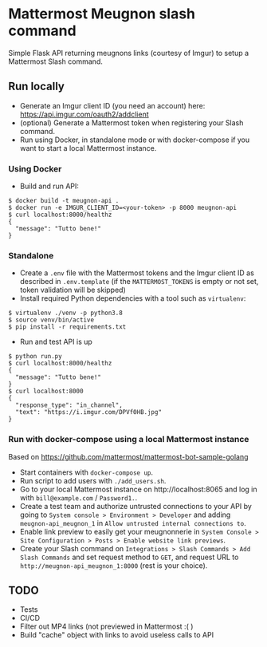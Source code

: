 # Mattermost Meugnon slash command

Simple Flask API returning meugnons links (courtesy of Imgur) to setup a Mattermost Slash command.

## Run locally

- Generate an Imgur client ID (you need an account) here: https://api.imgur.com/oauth2/addclient
- (optional) Generate a Mattermost token when registering your Slash command.
- Run using Docker, in standalone mode or with docker-compose if you want to start a local Mattermost instance.

### Using Docker

- Build and run API:

```
$ docker build -t meugnon-api .
$ docker run -e IMGUR_CLIENT_ID=<your-token> -p 8000 meugnon-api
$ curl localhost:8000/healthz      
{
  "message": "Tutto bene!"
}
```

### Standalone

- Create a `.env` file with the Mattermost tokens and the Imgur client ID as described in `.env.template` (if the
`MATTERMOST_TOKENS` is empty or not set, token validation will be skipped)
- Install required Python dependencies with a tool such as `virtualenv`:

```
$ virtualenv ./venv -p python3.8
$ source venv/bin/active
$ pip install -r requirements.txt
```

- Run and test API is up

```
$ python run.py
$ curl localhost:8000/healthz      
{
  "message": "Tutto bene!"
}
$ curl localhost:8000                              
{
  "response_type": "in_channel", 
  "text": "https://i.imgur.com/DPVf0HB.jpg"
}

```

### Run with docker-compose using a local Mattermost instance

Based on https://github.com/mattermost/mattermost-bot-sample-golang

- Start containers with `docker-compose up`.
- Run script to add users with `./add_users.sh`.
- Go to your local Mattermost instance on http://localhost:8065 and log in with `bill@example.com` / `Password1.`.
- Create a test team and authorize untrusted connections to your API by going to `System console > Environment > Developer`
and adding `meugnon-api_meugnon_1` in `Allow untrusted internal connections to`.
- Enable link preview to easily get your meugnonnerie in `System Console > Site Configuration > Posts > Enable website link previews`.
- Create your Slash command on `Integrations > Slash Commands > Add Slash Commands` and set request method to `GET`, and
request URL to `http://meugnon-api_meugnon_1:8000` (rest is your choice).

## TODO

- Tests
- CI/CD
- Filter out MP4 links (not previewed in Mattermost :( )
- Build "cache" object with links to avoid useless calls to API
